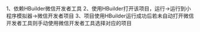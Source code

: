 1、依赖HBuilder微信开发者工具
2、使用HBuilder打开该项目，运行->运行到小程序模拟器->微信开发者项目
3、项目使用HBuilder运行成功后若未自动打开微信开发者工具则手动使用微信开发者工具选择对应的项目